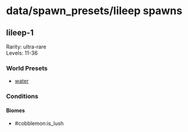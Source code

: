 # data/spawn_presets/lileep spawns  
  
## lileep-1  
Rarity: ultra-rare  
Levels: 11-36  
  
### World Presets  
* [water](/data/world_presets/water.md)  
  
### Conditions  
  
#### Biomes  
  * #cobblemon:is_lush
  
